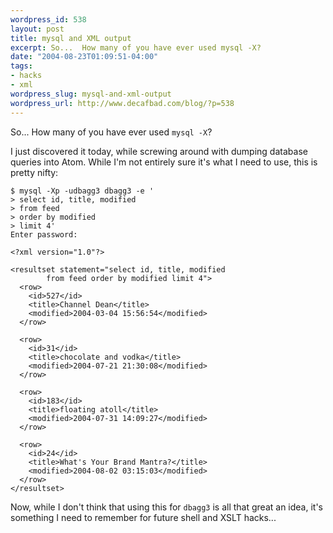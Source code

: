 ```yaml
--- 
wordpress_id: 538
layout: post
title: mysql and XML output
excerpt: So...  How many of you have ever used mysql -X?
date: "2004-08-23T01:09:51-04:00"
tags: 
- hacks
- xml
wordpress_slug: mysql-and-xml-output
wordpress_url: http://www.decafbad.com/blog/?p=538
---
```

So...  How many of you have ever used `mysql -X`?

I just discovered it today, while screwing around with dumping database queries into Atom.  While I'm not entirely sure it's what I need to use, this is pretty nifty:

    $ mysql -Xp -udbagg3 dbagg3 -e '
    > select id, title, modified 
    > from feed
    > order by modified 
    > limit 4' 
    Enter password:
 
    <?xml version="1.0"?>

    <resultset statement="select id, title, modified 
            from feed order by modified limit 4">
      <row>
        <id>527</id>
        <title>Channel Dean</title>
        <modified>2004-03-04 15:56:54</modified>
      </row>

      <row>
        <id>31</id>
        <title>chocolate and vodka</title>
        <modified>2004-07-21 21:30:08</modified>
      </row>

      <row>
        <id>183</id>
        <title>floating atoll</title>
        <modified>2004-07-31 14:09:27</modified>
      </row>
 
      <row>
        <id>24</id>
        <title>What's Your Brand Mantra?</title>
        <modified>2004-08-02 03:15:03</modified>
      </row>
    </resultset>    

Now, while I don't think that using this for `dbagg3` is all that great an idea, it's something I need to remember for future shell and XSLT hacks...
